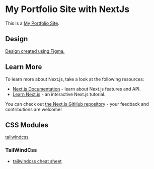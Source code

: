 # My Portfolio Site with NextJs

This is a [My Portfolio Site](https://www.ks-portfolio.info/).

## Design

[Design created using Figma.](https://www.figma.com/community/file/1044802625317693886)

## Learn More

To learn more about Next.js, take a look at the following resources:

- [Next.js Documentation](https://nextjs.org/docs) - learn about Next.js features and API.
- [Learn Next.js](https://nextjs.org/learn) - an interactive Next.js tutorial.

You can check out [the Next.js GitHub repository](https://github.com/vercel/next.js/) - your feedback and contributions are welcome!

## CSS Modules

[tailwindcss](https://tailwindcss.com/)

### TailWindCss

- [tailwindcss cheat sheet](https://nerdcave.com/tailwind-cheat-sheet)
